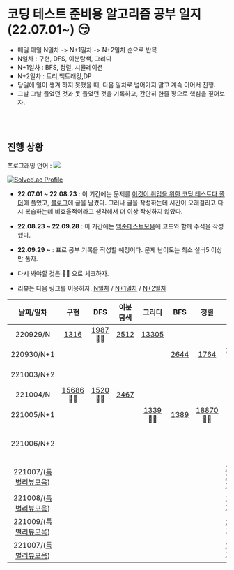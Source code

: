 # 코딩 테스트 준비용 알고리즘 공부 일지 (22.07.01~) :smirk:
- 매일 매일 N일차 -> N+1일차 -> N+2일차 순으로 반복
- N일차 : 구현, DFS, 이분탐색, 그리디
- N+1일차 : BFS, 정렬, 시뮬레이션
- N+2일차 : 트리,백트래킹,DP
- 당일에 일이 생겨 하지 못했을 때, 다음 일차로 넘어가지 말고 계속 이어서 진행.
- 그날 그날 풀었던 것과 못 풀었던 것을 기록하고, 간단히 한줄 평으로 핵심을 짚어보자.

<br></br>

## 진행 상황 

프로그래밍 언어 : <img src="https://img.shields.io/badge/python-3.8-blue">

[![Solved.ac Profile](http://mazassumnida.wtf/api/v2/generate_badge?boj=znlduqwl)](https://solved.ac/znlduqwl/)

- **22.07.01 ~ 22.08.23** : 이 기간에는 문제를 [이것이 취업을 위한 코딩 테스트다 폴더](https://github.com/yhyuntak/STUDY-for_coding_test/tree/main/%EC%9D%B4%EA%B2%83%EC%9D%B4%20%EC%B7%A8%EC%97%85%EC%9D%84%20%EC%9C%84%ED%95%9C%20%EC%BD%94%EB%94%A9%20%ED%85%8C%EC%8A%A4%ED%8A%B8%EB%8B%A4%20with%20%ED%8C%8C%EC%9D%B4%EC%8D%AC)에 풀었고, [블로그](https://yhyuntak.github.io/categories/%EC%BD%94%EB%94%A9%ED%85%8C%EC%8A%A4%ED%8A%B8)에 글을 남겼다. 그러나 글을 작성하는데 시간이 오래걸리고 다시 복습하는데 비효율적이라고 생각해서 더 이상 작성하지 않았다. 
- **22.08.23 ~ 22.09.28** : 이 기간에는 [백준테스트모음](https://github.com/yhyuntak/STUDY-for_coding_test/tree/main/%EB%B0%B1%EC%A4%80%ED%85%8C%EC%8A%A4%ED%8A%B8%EB%AA%A8%EC%9D%8C)에 코드와 함께 주석을 작성했다.
- **22.09.29 ~** : 표로 공부 기록을 작성할 예정이다. 문제 난이도는 최소 실버5 이상만 풀자.

- 다시 봐야할 것은 :ok_woman: 으로 체크하자.
- 리뷰는 다음 링크를 이용하자. [N일차](https://github.com/yhyuntak/STUDY-for_coding_test/tree/main/%EB%A6%AC%EB%B7%B0%EB%AA%A8%EC%9D%8C/N%EC%9D%BC%EC%B0%A8) / [N+1일차](https://github.com/yhyuntak/STUDY-for_coding_test/tree/main/%EB%A6%AC%EB%B7%B0%EB%AA%A8%EC%9D%8C/N%2B1%EC%9D%BC%EC%B0%A8) / [N+2일차](https://github.com/yhyuntak/STUDY-for_coding_test/tree/main/%EB%A6%AC%EB%B7%B0%EB%AA%A8%EC%9D%8C/N%2B2%EC%9D%BC%EC%B0%A8)

|날짜/일차|구현|DFS|이분탐색|그리디|BFS|정렬|시뮬|백트래킹|트리|DP|
|:--:|:--:|:--:|:--:|:--:|:--:|:--:|:--:|:--:|:--:|:--:|
|220929/N|[1316](https://www.acmicpc.net/problem/1316) |[1987](https://www.acmicpc.net/problem/1987):ok_woman: |[2512](https://www.acmicpc.net/problem/2512)|[13305](https://www.acmicpc.net/problem/13305)|||||||
|220930/N+1|   |   |   |   |  [2644](https://www.acmicpc.net/problem/1316) | [1764](https://www.acmicpc.net/problem/1764)  | [12100](https://www.acmicpc.net/problem/12100):ok_woman:   |   |   |   | 
|221003/N+2|   |   |   |   |   |   |   | [15649](https://www.acmicpc.net/problem/15649):ok_woman: | [1967](https://www.acmicpc.net/problem/1967):ok_woman:  |  [2579](https://www.acmicpc.net/problem/2579) [11726](https://www.acmicpc.net/problem/)  |
|221004/N|[15686](https://www.acmicpc.net/problem/15686):ok_woman: |[1520](https://www.acmicpc.net/problem/1520):ok_woman: |[2467](https://www.acmicpc.net/problem/2467)||||||||
|221005/N+1|   |   |   |   [1339](https://www.acmicpc.net/problem/1339):ok_woman:| [1389](https://www.acmicpc.net/problem/1389)  | [18870](https://www.acmicpc.net/problem/18870):ok_woman:   |   |   |   |  |
|221006/N+2|   |   |   |   |   |   |   | [15650](https://www.acmicpc.net/problem/15650) <br/> [14888](https://www.acmicpc.net/problem/14888) :ok_woman: :ok_woman: :ok_woman: | [1967](https://www.acmicpc.net/problem/1967):ok_woman:  |  [2579](https://www.acmicpc.net/problem/2579) [11726](https://www.acmicpc.net/problem/)  |
|221007/([특별리뷰모음]())|   |   |   |   |   |   |  [14889](https://www.acmicpc.net/problem/14889)  <br/> [14890](https://www.acmicpc.net/problem/14890)  <br/> [15683](https://www.acmicpc.net/problem/15683)   |  |  |   |
|221008/([특별리뷰모음]())|   |   |   |   |   |   |  [16235](https://www.acmicpc.net/problem/16235)  <br/> [15684](https://www.acmicpc.net/problem/15684)   |  |  |   |
|221009/([특별리뷰모음]())|   |   |   |   |   |   |  [20057](https://www.acmicpc.net/problem/20057)  <br/> [14890](https://www.acmicpc.net/problem/14890)   |  |  |   |
|221007/([특별리뷰모음]())|   |   |   |   |   |   |  [14889](https://www.acmicpc.net/problem/14889)  <br/> [14890](https://www.acmicpc.net/problem/14890)   |  |  |   |


